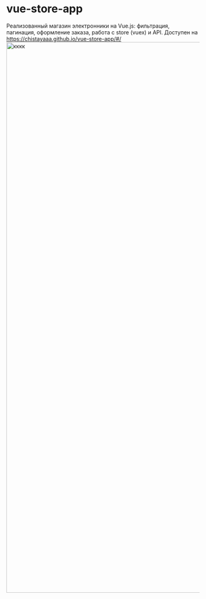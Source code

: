 # vue-store-app

Реализованный магазин электронники на Vue.js: фильтрация, пагинация, оформление заказа, работа с store (vuex) и API.
Доступен на https://chistayaaa.github.io/vue-store-app/#/ 
<img width="1437" alt="кккк" src="https://user-images.githubusercontent.com/102303935/191956997-d8d0952c-ab4d-49a6-a552-4270ca126f2d.png">
